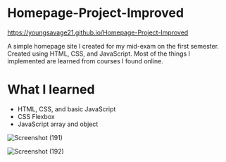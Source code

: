 # Homepage-Project-Improved
https://youngsavage21.github.io/Homepage-Project-Improved

A simple homepage site I created for my mid-exam on the first semester. Created using HTML, CSS, and JavaScript. Most of the things I implemented are learned from courses I found online.

# What I learned
- HTML, CSS, and basic JavaScript
- CSS Flexbox
- JavaScript array and object

![Screenshot (191)](https://github.com/YoungSavage21/Homepage-Project-Improved/assets/128630865/d6fbba20-ce54-4d5c-8596-3a6aabf93c48)

![Screenshot (192)](https://github.com/YoungSavage21/Homepage-Project-Improved/assets/128630865/7a0ce848-e5b4-4bfe-b882-da7cb2ea00c0)

